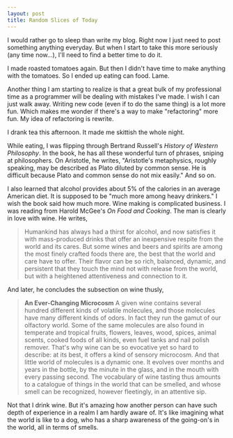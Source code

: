 ```yaml
---
layout: post
title: Random Slices of Today
---
```


I would rather go to sleep than write my blog. Right now I just need
to post something anything everyday. But when I start to take this
more seriously (any time now...), I'll need to find a better time to
do it.

I made roasted tomatoes again. But then I didn't have time to make
anything with the tomatoes. So I ended up eating can food. Lame.

Another thing I am starting to realize is that a great bulk of my
professional time as a programmer will be dealing with mistakes I've
made. I wish I can just walk away. Writing new code (even if to do the
same thing) is a lot more fun. Which makes me wonder if there's a way
to make "refactoring" more fun. My idea of refactoring is rewrite.

I drank tea this afternoon. It made me skittish the whole night.

While eating, I was flipping through Bertrand Russell's _History of
Western Philosophy_. In the book, he has all these wonderful turn of
phrases, sniping at philosophers. On Aristotle, he writes,
"Aristotle's metaphysics, roughly speaking, may be described as Plato
diluted by common sense. He is difficult because Plato and common
sense do not mix easily." And so on.

I also learned that alcohol provides about 5% of the calories in an
average American diet. It is supposed to be "much more among heavy
drinkers." I wish the book said how much more. Wine making is
complicated business. I was reading from Harold McGee's _On Food and
Cooking_. The man is clearly in love with wine. He writes,


>Humankind has always had a thirst for alcohol, and now satisfies it with mass-produced drinks that offer an inexpensive respite from the world and its cares. But some wines and beers and spirits are among the most finely crafted foods there are, the best that the world and care have to offer. Their flavor can be so rich, balanced, dynamic, and persistent that they touch the mind not with release from the world, but with a heightened attentiveness and connection to it.

And later, he concludes the subsection on wine thusly,

> __An Ever-Changing Microcosm__ A given wine contains several hundred different kinds of volatile molecules, and those molecules have many different kinds of odors. In fact they run the gamut of our olfactory world. Some of the same molecules are also found in temperate and tropical fruits, flowers, leaves, wood, spices, animal scents, cooked foods of all kinds, even fuel tanks and nail polish remover. That's why wine can be so evocative yet so hard to describe: at its best, it offers a kind of sensory microcosm. And that little world of molecules is a dynamic one. It evolves over months and years in the bottle, by the minute in the glass, and in the mouth with every passing second. The vocabulary of wine tasting thus amounts to a catalogue of things in the world that can be smelled, and whose smell can be recognized, however fleetingly, in an attentive sip.

Not that I drink wine. But it's amazing how another person can have
such depth of experience in a realm I am hardly aware of. It's like
imagining what the world is like to a dog, who has a sharp awareness
of the going-on's in the world, all in terms of smells.
